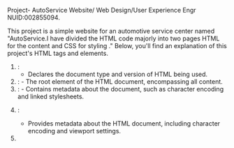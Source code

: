 Project- AutoService Website/ Web Design/User Experience Engr
NUID:002855094.

This project is a simple website for an automotive service center named "AutoService.I have divided the HTML code majorly into two pages HTML for the content and CSS for styling ." Below, you'll find an explanation of this project's HTML tags and elements.

1. <!DOCTYPE html>:
   - Declares the document type and version of HTML being used.

2. <html>:
   - The root element of the HTML document, encompassing all content.

3. <head>:
   - Contains metadata about the document, such as character encoding and linked stylesheets.

4. <meta>:
   - Provides metadata about the HTML document, including character encoding and viewport settings.

5. <title>:
   - Sets the title of the webpage displayed in the browser's title bar or tab.

6. <link>:
   - Links external resources, such as stylesheets and the website's favicon.

7. <body>:
   - Contains the webpage's main content, including text, images, and other elements.

8. <header>:
   - Represents the top section of the webpage, typically containing navigation menus and a logo.

9. <nav>:
   - Defines a navigation menu within the header.

10. <div>:
    - A generic container element used for grouping and styling elements.

11. <ul>:
    - Defines an unordered list, typically used for navigation menus.

12. <li>:
    - Represents list items within an unordered list.

13. <a>:
    - Creates hyperlinks to other web pages or resources.

14. <h1>, <h3>:
    - Heading elements used to define headings of different levels (h1 being the highest level).

15. <br>:
    - Inserts line breaks to add vertical space between elements.

16. <figure>:
    - Represents self-contained content, often used for images and their captions.

17. <img>:
    - Embed images into the webpage.

18. <figcaption>:
    - Defines a caption or description for a <figure>.

19. <video>:
    - Embeds a video player for playing video content.


20. <input>:
    - Provides various input fields for user interaction.

21. <button>:
    - Creates clickable buttons.

22. <footer>:
    - Represents the bottom section of the webpage, typically containing contact information and links.

23. <video>:
    - Embeds a video player for playing video content.



